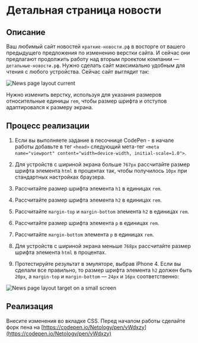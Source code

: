 # Детальная страница новости

## Описание

Ваш любимый сайт новостей `краткие-новости.рф` в восторге от вашего предыдущего предложения по изменению верстки сайта. И сейчас они предлагают продолжить работу над вторым проектом компании — `детальные-новости.рф`. Нужно сделать сайт максимально удобным для чтения с любого устройства. Сейчас сайт выглядит так:
 
![News page layout current](../../sources/adaptive-typography-news-current.jpg)

Нужно изменить верстку, используя для указания размеров относительные единицы `rem`, чтобы размер шрифта и отступов адаптировался к размеру экрана.

## Процесс реализации

1. Если вы выполняете задание в песочнице CodePen - в начале работы добавьте в тег `<head>` следующий мета-тег `<meta name="viewport" content="width=device-width, initial-scale=1.0">`. 

2. Для устройств с шириной экрана больше `767px` рассчитайте размер шрифта элемента `html` в процентах так, чтобы получилось `10px` при стандартных настройках браузера.

3. Рассчитайте размер шрифта элемента `h1` в единицах `rem`.

4. Рассчитайте размер шрифта элемента `h2` в единицах `rem`.

5. Рассчитайте `margin-top` и `margin-bottom` элемента `h2` в единицах `rem`.

6. Рассчитайте размер шрифта элемента `p` в единицах `rem`.

7. Рассчитайте `margin-bottom` элемента `p` в единицах `rem`.

8. Для устройств с шириной экрана меньше `768px` рассчитайте размер шрифта элемента `html` в процентах.

9. Протестируйте результат в эмуляторе, выбрав iPhone 4. Если вы сделали все правильно, то размер шрифта элемента `h2` должен быть `20px`, а `margin-top` и `margin-bottom` — `24px` и `16px` соответственно: 

![News page layout target on a small screen](../../sources/adaptive-typography-news-step0.jpg)

## Реализация

Внесите изменения во вкладке CSS. Перед началом работы сделайте форк пена на [https://codepen.io/Netology/pen/vWdxzy](https://codepen.io/Netology/pen/vWdxzy)
